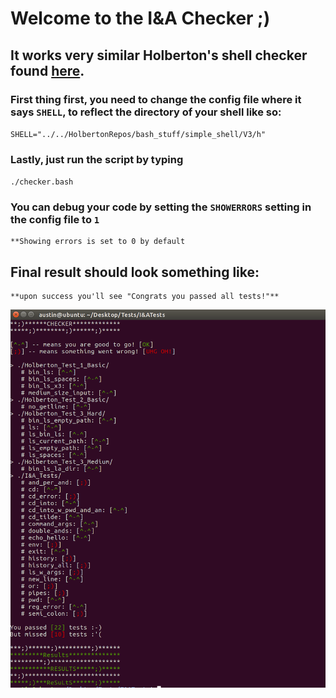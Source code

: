 # Welcome to the I&A Checker ;)
## It works very similar Holberton's shell checker found [here](https://github.com/holbertonschool/0x15.c/).

### First thing first, you need to change the config file where it says `SHELL`, to reflect the directory of your shell like so: 
`SHELL="../../HolbertonRepos/bash_stuff/simple_shell/V3/h"`

### Lastly, just run the script by typing 
`./checker.bash`

### You can debug your code by setting the `SHOWERRORS` setting in the config file to `1`
	**Showing errors is set to 0 by default

## Final result should look something like: 
	**upon success you'll see "Congrats you passed all tests!"**

![](exampleout.png)
